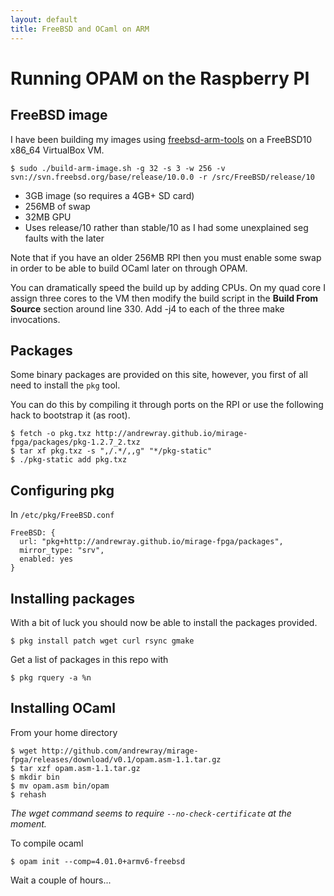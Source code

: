 ```yaml
---
layout: default
title: FreeBSD and OCaml on ARM
---
```


# Running OPAM on the Raspberry PI

## FreeBSD image

I have been building my images using [freebsd-arm-tools](https://github.com/daveish/freebsd-arm-tools)
on a FreeBSD10 x86_64 VirtualBox VM.

~~~
$ sudo ./build-arm-image.sh -g 32 -s 3 -w 256 -v svn://svn.freebsd.org/base/release/10.0.0 -r /src/FreeBSD/release/10
~~~

* 3GB image (so requires a 4GB+ SD card)
* 256MB of swap
* 32MB GPU
* Uses release/10 rather than stable/10 as I had some unexplained seg faults with the later

Note that if you have an older 256MB RPI then you must enable some
swap in order to be able to build OCaml later on through OPAM.

You can dramatically speed the build up by adding CPUs.  On my quad core I assign three cores
to the VM then modify the build script in the **Build From Source** section around line 330.
Add -j4 to each of the three make invocations.

## Packages

Some binary packages are provided on this site, however, you first of all need
to install the `pkg` tool.

You can do this by compiling it through ports on the RPI or use the following
hack to bootstrap it (as root).

~~~
$ fetch -o pkg.txz http://andrewray.github.io/mirage-fpga/packages/pkg-1.2.7_2.txz
$ tar xf pkg.txz -s ",/.*/,,g" "*/pkg-static"
$ ./pkg-static add pkg.txz
~~~

## Configuring pkg

In `/etc/pkg/FreeBSD.conf`

~~~
FreeBSD: {
  url: "pkg+http://andrewray.github.io/mirage-fpga/packages",
  mirror_type: "srv",
  enabled: yes
}
~~~

## Installing packages

With a bit of luck you should now be able to install the packages provided.

~~~
$ pkg install patch wget curl rsync gmake
~~~

Get a list of packages in this repo with

~~~
$ pkg rquery -a %n
~~~

## Installing OCaml

From your home directory

~~~
$ wget http://github.com/andrewray/mirage-fpga/releases/download/v0.1/opam.asm-1.1.tar.gz
$ tar xzf opam.asm-1.1.tar.gz
$ mkdir bin
$ mv opam.asm bin/opam
$ rehash
~~~

_The wget command seems to require `--no-check-certificate` at the moment._

To compile ocaml

~~~
$ opam init --comp=4.01.0+armv6-freebsd
~~~

Wait a couple of hours...

